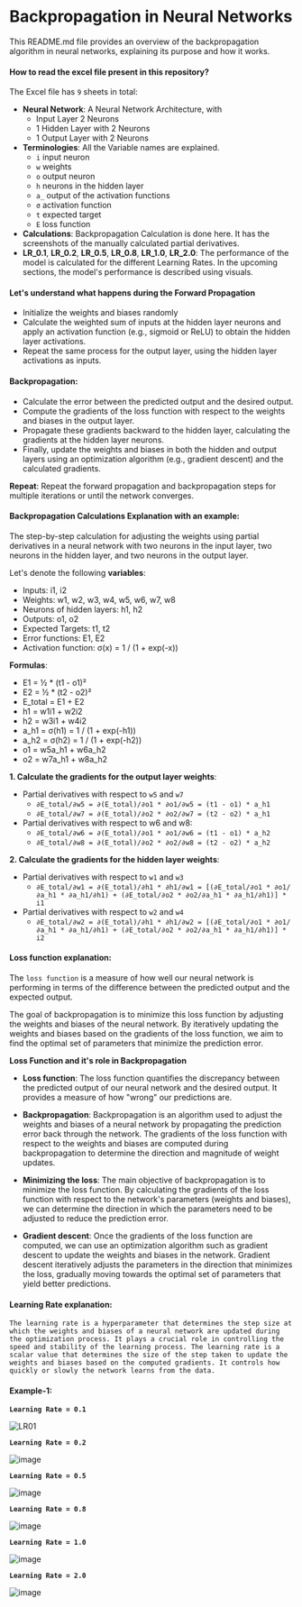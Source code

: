 # Backpropagation in Neural Networks

This README.md file provides an overview of the backpropagation algorithm in neural networks, explaining its purpose and how it works.

#### How to read the excel file present in this repository?
The Excel file has `9` sheets in total:
- **Neural Network**: A Neural Network Architecture, with 
    - Input Layer 2 Neurons
    - 1 Hidden Layer with 2 Neurons
    - 1 Output Layer with 2 Neurons
- **Terminologies**: All the Variable names are explained. 
    - `i` input neuron
    - `w` weights
    - `o` output neuron
    - `h` neurons in the hidden layer
    - `a_` output of the activation functions
    - `σ` activation function
    - `t` expected target
    - `E` loss function
- **Calculations**: Backpropagation Calculation is done here. It has the screenshots of the manually calculated partial derivatives. **<Under Construction>**
- **LR_0.1**, **LR_0.2**, **LR_0.5**, **LR_0.8**, **LR_1.0**, **LR_2.0**: The performance of the model is calculated for the different Learning Rates. In the upcoming sections, the model's performance is described using visuals.

#### Let's understand what happens during the Forward Propagation
  - Initialize the weights and biases randomly
  - Calculate the weighted sum of inputs at the hidden layer neurons and apply an activation function (e.g., sigmoid or ReLU) to obtain the hidden layer activations.
  - Repeat the same process for the output layer, using the hidden layer activations as inputs.

#### Backpropagation:
- Calculate the error between the predicted output and the desired output.
- Compute the gradients of the loss function with respect to the weights and biases in the output layer.
- Propagate these gradients backward to the hidden layer, calculating the gradients at the hidden layer neurons.
- Finally, update the weights and biases in both the hidden and output layers using an optimization algorithm (e.g., gradient descent) and the calculated gradients.

**Repeat**:
Repeat the forward propagation and backpropagation steps for multiple iterations or until the network converges.

#### Backpropagation Calculations Explanation with an example:
The step-by-step calculation for adjusting the weights using partial derivatives in a neural network with two neurons in the input layer, two neurons in the hidden layer, and two neurons in the output layer.

  Let's denote the following **variables**:
  - Inputs: i1, i2
  - Weights: w1, w2, w3, w4, w5, w6, w7, w8
  - Neurons of hidden layers: h1, h2
  - Outputs: o1, o2
  - Expected Targets: t1, t2
  - Error functions: E1, E2
  - Activation function: σ(x) = 1 / (1 + exp(-x))
  
  **Formulas**:
  - E1 = ½ * (t1 - o1)²
  - E2 = ½ * (t2 - o2)²
  - E_total = E1 + E2
  - h1 = w1i1 + w2i2
  - h2 = w3i1 + w4i2
  - a_h1 = σ(h1) = 1 / (1 + exp(-h1))
  - a_h2 = σ(h2) = 1 / (1 + exp(-h2))
  - o1 = w5a_h1 + w6a_h2
  - o2 = w7a_h1 + w8a_h2
 
 **1. Calculate the gradients for the output layer weights**:
 - Partial derivatives with respect to `w5` and `w7`
    - `∂E_total/∂w5 = ∂(E_total)/∂o1 * ∂o1/∂w5 = (t1 - o1) * a_h1`
    - `∂E_total/∂w7 = ∂(E_total)/∂o2 * ∂o2/∂w7 = (t2 - o2) * a_h1`
 - Partial derivatives with respect to w6 and w8:
    - `∂E_total/∂w6 = ∂(E_total)/∂o1 * ∂o1/∂w6 = (t1 - o1) * a_h2`
    - `∂E_total/∂w8 = ∂(E_total)/∂o2 * ∂o2/∂w8 = (t2 - o2) * a_h2`
 
 **2. Calculate the gradients for the hidden layer weights**:
 - Partial derivatives with respect to `w1` and `w3`
    - `∂E_total/∂w1 = ∂(E_total)/∂h1 * ∂h1/∂w1 = [(∂E_total/∂o1 * ∂o1/∂a_h1 * ∂a_h1/∂h1) + (∂E_total/∂o2 * ∂o2/∂a_h1 * ∂a_h1/∂h1)] * i1`
 - Partial derivatives with respect to `w2` and `w4`
    - `∂E_total/∂w2 = ∂(E_total)/∂h1 * ∂h1/∂w2 = [(∂E_total/∂o1 * ∂o1/∂a_h1 * ∂a_h1/∂h1) + (∂E_total/∂o2 * ∂o2/∂a_h1 * ∂a_h1/∂h1)] * i2`

#### Loss function explanation:

 The `loss function` is a measure of how well our neural network is performing in terms of the difference between the predicted output and the expected output.
 
 The goal of backpropagation is to minimize this loss function by adjusting the weights and biases of the neural network. By iteratively updating the weights and biases based on the gradients of the loss function, we aim to find the optimal set of parameters that minimize the prediction error.
    
**Loss Function and it's role in Backpropagation**
- **Loss function**: The loss function quantifies the discrepancy between the predicted output of our neural network and the desired output. It provides a measure of how "wrong" our predictions are.

- **Backpropagation**: Backpropagation is an algorithm used to adjust the weights and biases of a neural network by propagating the prediction error back through the network. The gradients of the loss function with respect to the weights and biases are computed during backpropagation to determine the direction and magnitude of weight updates.

- **Minimizing the loss**: The main objective of backpropagation is to minimize the loss function. By calculating the gradients of the loss function with respect to the network's parameters (weights and biases), we can determine the direction in which the parameters need to be adjusted to reduce the prediction error.

- **Gradient descent**: Once the gradients of the loss function are computed, we can use an optimization algorithm such as gradient descent to update the weights and biases in the network. Gradient descent iteratively adjusts the parameters in the direction that minimizes the loss, gradually moving towards the optimal set of parameters that yield better predictions.

#### Learning Rate explanation:

    The learning rate is a hyperparameter that determines the step size at which the weights and biases of a neural network are updated during the optimization process. It plays a crucial role in controlling the speed and stability of the learning process. The learning rate is a scalar value that determines the size of the step taken to update the weights and biases based on the computed gradients. It controls how quickly or slowly the network learns from the data.
    
#### Example-1: 

**`Learning Rate = 0.1`**
    
 ![LR01](https://github.com/bala1802/ERA/assets/22103095/adf2f514-417f-4881-949c-690c358f2117)

    
**`Learning Rate = 0.2`**
    
 ![image](https://github.com/bala1802/ERA/assets/22103095/7170b340-6aa4-4265-9db0-d5e9281bcd42)
    
    
**`Learning Rate = 0.5`**
    
 ![image](https://github.com/bala1802/ERA/assets/22103095/c88d6bb5-e5b3-4c10-9a0f-cf33290f92e7)
    
 
**`Learning Rate = 0.8`**
    
 ![image](https://github.com/bala1802/ERA/assets/22103095/c7681d5d-21ed-478f-9fdd-2430becba8dc)

**`Learning Rate = 1.0`**
 
 ![image](https://github.com/bala1802/ERA/assets/22103095/679c7ab5-0202-4c09-8d7b-3fbe130ed688)

**`Learning Rate = 2.0`**
 
 ![image](https://github.com/bala1802/ERA/assets/22103095/bdf5291f-388f-47cd-a699-d4e65293b509)





    
    
    
    
    
